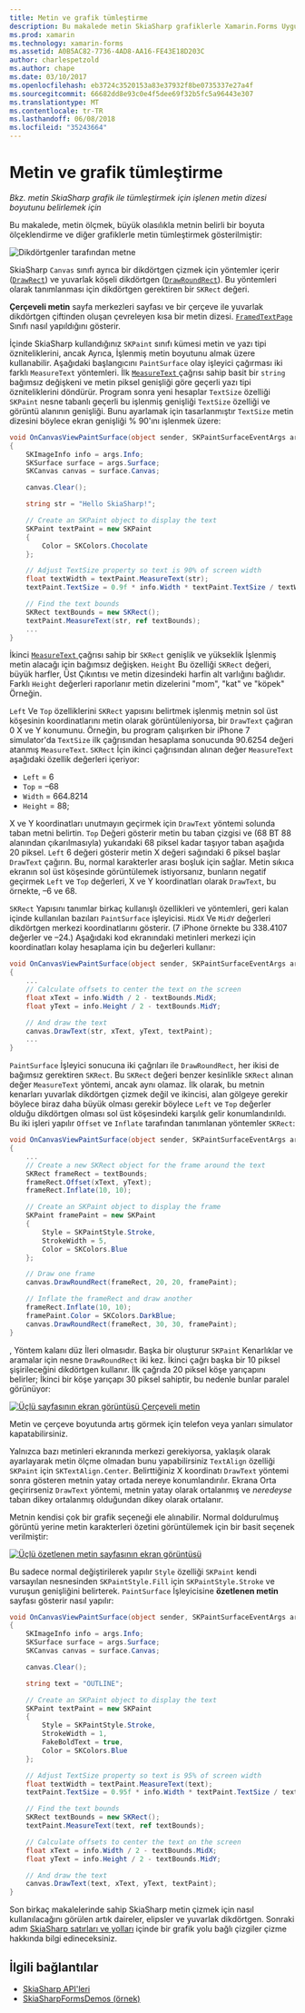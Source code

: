 ```yaml
---
title: Metin ve grafik tümleştirme
description: Bu makalede metin SkiaSharp grafiklerle Xamarin.Forms Uygulamalarıyla tümleştirmeye İşlenmiş metin dizesi boyutunu belirlemek açıklar ve bu örnek kodu ile gösterir.
ms.prod: xamarin
ms.technology: xamarin-forms
ms.assetid: A0B5AC82-7736-4AD8-AA16-FE43E18D203C
author: charlespetzold
ms.author: chape
ms.date: 03/10/2017
ms.openlocfilehash: eb3724c3520153a83e37932f8be0735337e27a4f
ms.sourcegitcommit: 66682dd8e93c0e4f5dee69f32b5fc5a96443e307
ms.translationtype: MT
ms.contentlocale: tr-TR
ms.lasthandoff: 06/08/2018
ms.locfileid: "35243664"
---
```

# <a name="integrating-text-and-graphics"></a>Metin ve grafik tümleştirme

_Bkz. metin SkiaSharp grafik ile tümleştirmek için işlenen metin dizesi boyutunu belirlemek için_

Bu makalede, metin ölçmek, büyük olasılıkla metnin belirli bir boyuta ölçeklendirme ve diğer grafiklerle metin tümleştirmek gösterilmiştir:

![](text-images/textandgraphicsexample.png "Dikdörtgenler tarafından metne")

SkiaSharp `Canvas` sınıfı ayrıca bir dikdörtgen çizmek için yöntemler içerir ([`DrawRect`](https://developer.xamarin.com/api/member/SkiaSharp.SKCanvas.DrawRect/p/SkiaSharp.SKRect/SkiaSharp.SKPaint/)) ve yuvarlak köşeli dikdörtgen ([`DrawRoundRect`](https://developer.xamarin.com/api/member/SkiaSharp.SKCanvas.DrawRoundRect/p/SkiaSharp.SKRect/System.Single/System.Single/SkiaSharp.SKPaint/)). Bu yöntemleri olarak tanımlanması için dikdörtgen gerektiren bir `SKRect` değeri.

**Çerçeveli metin** sayfa merkezleri sayfası ve bir çerçeve ile yuvarlak dikdörtgen çiftinden oluşan çevreleyen kısa bir metin dizesi. [ `FramedTextPage` ](https://github.com/xamarin/xamarin-forms-samples/blob/master/SkiaSharpForms/Demos/Demos/SkiaSharpFormsDemos/Basics/FramedTextPage.cs) Sınıfı nasıl yapıldığını gösterir.

İçinde SkiaSharp kullandığınız `SKPaint` sınıfı kümesi metin ve yazı tipi özniteliklerini, ancak Ayrıca, İşlenmiş metin boyutunu almak üzere kullanabilir. Aşağıdaki başlangıcını `PaintSurface` olay işleyici çağırması iki farklı `MeasureText` yöntemleri. İlk [ `MeasureText` ](https://developer.xamarin.com/api/member/SkiaSharp.SKPaint.MeasureText/p/System.String/) çağrısı sahip basit bir `string` bağımsız değişkeni ve metin piksel genişliği göre geçerli yazı tipi özniteliklerini döndürür. Program sonra yeni hesaplar `TextSize` özelliği `SKPaint` nesne tabanlı geçerli bu işlenmiş genişliği `TextSize` özelliği ve görüntü alanının genişliği. Bunu ayarlamak için tasarlanmıştır `TextSize` metin dizesini böylece ekran genişliği % 90'ını işlenmek üzere:

```csharp
void OnCanvasViewPaintSurface(object sender, SKPaintSurfaceEventArgs args)
{
    SKImageInfo info = args.Info;
    SKSurface surface = args.Surface;
    SKCanvas canvas = surface.Canvas;

    canvas.Clear();

    string str = "Hello SkiaSharp!";

    // Create an SKPaint object to display the text
    SKPaint textPaint = new SKPaint
    {
        Color = SKColors.Chocolate
    };

    // Adjust TextSize property so text is 90% of screen width
    float textWidth = textPaint.MeasureText(str);
    textPaint.TextSize = 0.9f * info.Width * textPaint.TextSize / textWidth;

    // Find the text bounds
    SKRect textBounds = new SKRect();
    textPaint.MeasureText(str, ref textBounds);
    ...
}
```

İkinci [ `MeasureText` ](https://developer.xamarin.com/api/member/SkiaSharp.SKPaint.MeasureText/p/System.String/SkiaSharp.SKRect@/) çağrısı sahip bir `SKRect` genişlik ve yükseklik İşlenmiş metin alacağı için bağımsız değişken. `Height` Bu özelliği `SKRect` değeri, büyük harfler, Üst Çıkıntısı ve metin dizesindeki harfin alt varlığını bağlıdır. Farklı `Height` değerleri raporlanır metin dizelerini "mom", "kat" ve "köpek" Örneğin.

`Left` Ve `Top` özelliklerini `SKRect` yapısını belirtmek işlenmiş metnin sol üst köşesinin koordinatlarını metin olarak görüntüleniyorsa, bir `DrawText` çağıran 0 X ve Y konumunu. Örneğin, bu program çalışırken bir iPhone 7 simulator'da `TextSize` ilk çağrısından hesaplama sonucunda 90.6254 değeri atanmış `MeasureText`. `SKRect` İçin ikinci çağrısından alınan değer `MeasureText` aşağıdaki özellik değerleri içeriyor:

- `Left` = 6
- `Top` = &ndash;68
- `Width` = 664.8214
- `Height` = 88;

X ve Y koordinatları unutmayın geçirmek için `DrawText` yöntemi solunda taban metni belirtin. `Top` Değeri gösterir metin bu taban çizgisi ve (68 BT 88 alanından çıkarılmasıyla) yukarıdaki 68 piksel kadar taşıyor taban aşağıda 20 piksel. `Left` 6 değeri gösterir metin X değeri sağındaki 6 piksel başlar `DrawText` çağırın. Bu, normal karakterler arası boşluk için sağlar. Metin sıkıca ekranın sol üst köşesinde görüntülemek istiyorsanız, bunların negatif geçirmek `Left` ve `Top` değerleri, X ve Y koordinatları olarak `DrawText`, bu örnekte, &ndash;6 ve 68.

`SKRect` Yapısını tanımlar birkaç kullanışlı özellikleri ve yöntemleri, geri kalan içinde kullanılan bazıları `PaintSurface` işleyicisi. `MidX` Ve `MidY` değerleri dikdörtgen merkezi koordinatlarını gösterir. (7 iPhone örnekte bu 338.4107 değerler ve &ndash;24.) Aşağıdaki kod ekranındaki metinleri merkezi için koordinatları kolay hesaplama için bu değerleri kullanır:

```csharp
void OnCanvasViewPaintSurface(object sender, SKPaintSurfaceEventArgs args)
{
    ...
    // Calculate offsets to center the text on the screen
    float xText = info.Width / 2 - textBounds.MidX;
    float yText = info.Height / 2 - textBounds.MidY;

    // And draw the text
    canvas.DrawText(str, xText, yText, textPaint);
    ...
}
```

`PaintSurface` İşleyici sonucuna iki çağrıları ile `DrawRoundRect`, her ikisi de bağımsız gerektiren `SKRect`. Bu `SKRect` değeri benzer kesinlikle `SKRect` alınan değer `MeasureText` yöntemi, ancak aynı olamaz. İlk olarak, bu metnin kenarları yuvarlak dikdörtgen çizmek değil ve ikincisi, alan gölgeye gerekir böylece biraz daha büyük olması gerekir böylece `Left` ve `Top` değerler olduğu dikdörtgen olması sol üst köşesindeki karşılık gelir konumlandırıldı. Bu iki işleri yapılır `Offset` ve `Inflate` tarafından tanımlanan yöntemler `SKRect`:

```csharp
void OnCanvasViewPaintSurface(object sender, SKPaintSurfaceEventArgs args)
{
    ...
    // Create a new SKRect object for the frame around the text
    SKRect frameRect = textBounds;
    frameRect.Offset(xText, yText);
    frameRect.Inflate(10, 10);

    // Create an SKPaint object to display the frame
    SKPaint framePaint = new SKPaint
    {
        Style = SKPaintStyle.Stroke,
        StrokeWidth = 5,
        Color = SKColors.Blue
    };

    // Draw one frame
    canvas.DrawRoundRect(frameRect, 20, 20, framePaint);

    // Inflate the frameRect and draw another
    frameRect.Inflate(10, 10);
    framePaint.Color = SKColors.DarkBlue;
    canvas.DrawRoundRect(frameRect, 30, 30, framePaint);
}
```

, Yöntem kalanı düz İleri olmasıdır. Başka bir oluşturur `SKPaint` Kenarlıklar ve aramalar için nesne `DrawRoundRect` iki kez. İkinci çağrı başka bir 10 piksel şişirileceğini dikdörtgen kullanır. İlk çağrıda 20 piksel köşe yarıçapını belirler; İkinci bir köşe yarıçapı 30 piksel sahiptir, bu nedenle bunlar paralel görünüyor:

 [![](text-images/framedtext-small.png "Üçlü sayfasının ekran görüntüsü Çerçeveli metin")](text-images/framedtext-large.png#lightbox "Üçlü sayfasının ekran görüntüsü Çerçeveli metin")

Metin ve çerçeve boyutunda artış görmek için telefon veya yanları simulator kapatabilirsiniz.

Yalnızca bazı metinleri ekranında merkezi gerekiyorsa, yaklaşık olarak ayarlayarak metin ölçme olmadan bunu yapabilirsiniz `TextAlign` özelliği `SKPaint` için `SKTextAlign.Center`. Belirttiğiniz X koordinatı `DrawText` yöntemi sonra gösteren metnin yatay ortada nereye konumlandırılır. Ekrana Orta geçirirseniz `DrawText` yöntemi, metnin yatay olarak ortalanmış ve *neredeyse* taban dikey ortalanmış olduğundan dikey olarak ortalanır.

Metnin kendisi çok bir grafik seçeneği ele alınabilir. Normal doldurulmuş görüntü yerine metin karakterleri özetini görüntülemek için bir basit seçenek verilmiştir:

[![](text-images/outlinedtext-small.png "Üçlü özetlenen metin sayfasının ekran görüntüsü")](text-images/outlinedtext-large.png#lightbox "üç ana hatlarıyla metin sayfasının ekran görüntüsü")

Bu sadece normal değiştirilerek yapılır `Style` özelliği `SKPaint` kendi varsayılan nesnesinden `SKPaintStyle.Fill` için `SKPaintStyle.Stroke` ve vuruşun genişliğini belirterek. `PaintSurface` İşleyicisine **özetlenen metin** sayfası gösterir nasıl yapılır:

```csharp
void OnCanvasViewPaintSurface(object sender, SKPaintSurfaceEventArgs args)
{
    SKImageInfo info = args.Info;
    SKSurface surface = args.Surface;
    SKCanvas canvas = surface.Canvas;

    canvas.Clear();

    string text = "OUTLINE";

    // Create an SKPaint object to display the text
    SKPaint textPaint = new SKPaint
    {
        Style = SKPaintStyle.Stroke,
        StrokeWidth = 1,
        FakeBoldText = true,
        Color = SKColors.Blue
    };

    // Adjust TextSize property so text is 95% of screen width
    float textWidth = textPaint.MeasureText(text);
    textPaint.TextSize = 0.95f * info.Width * textPaint.TextSize / textWidth;

    // Find the text bounds
    SKRect textBounds = new SKRect();
    textPaint.MeasureText(text, ref textBounds);

    // Calculate offsets to center the text on the screen
    float xText = info.Width / 2 - textBounds.MidX;
    float yText = info.Height / 2 - textBounds.MidY;

    // And draw the text
    canvas.DrawText(text, xText, yText, textPaint);
}
```

 Son birkaç makalelerinde sahip SkiaSharp metin çizmek için nasıl kullanılacağını görülen artık daireler, elipsler ve yuvarlak dikdörtgen. Sonraki adım [SkiaSharp satırları ve yolları](~/xamarin-forms/user-interface/graphics/skiasharp/paths/paths.md) içinde bir grafik yolu bağlı çizgiler çizme hakkında bilgi edineceksiniz.


## <a name="related-links"></a>İlgili bağlantılar

- [SkiaSharp API'leri](https://developer.xamarin.com/api/root/SkiaSharp/)
- [SkiaSharpFormsDemos (örnek)](https://developer.xamarin.com/samples/xamarin-forms/SkiaSharpForms/Demos/)

